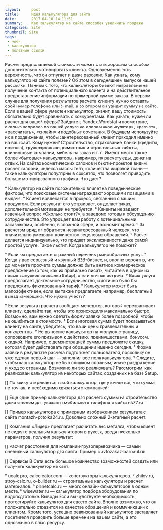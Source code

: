 ```yaml
---
layout:     post
title:      Идея калькулятора для сайта
date:       2017-04-10 14:11:51
summary:    Как калькулятор на сайте способен увеличить продажи
categories: Site
thumbnail: Site
tags:
 - идеи
 - калькулятор
 - полезные ссылки
---
```


Расчет предполагаемой стоимости может стать хорошим способом дополнительно мотивировать клиента. Одновременно есть вероятность, что он отпугнет и даже разозлит. Как узнать, кому калькулятор на сайте полезен? Об этом в сегодняшнем выпуске нашей рассылки.
Начнем с того, что калькуляторы бывают направлены на получение контакта от потенциального клиента и на действительное предоставление информации по примерной сумме заказа. В первом случае для получения результатов расчета клиенту нужно оставить свой номер телефона или e-mail, а во втором он увидит сумму на сайте.
Если в вашей сфере уместен калькулятор, значит, вашу стоимость обязательно будут сравнивать с конкурентами. Как узнать, нужен ли расчет для вашей сферы? Зайдите в Yandex.Wordstat и посмотрите, сколько запросов по вашей услуге со словам «калькулятор», «расчет», «рассчитать», «онлайн» и подобные сочетания. В будущем используйте их в продвижении, чтобы заинтересованный клиент приходил именно на ваш сайт.
Кому нужен?
Строительство, страхование, банки (кредиты, ипотеки), грузоперевозки, ремонтные и строительные работы, клининговые компании, мебель на заказ и т. п. Имеют место также более «бытовые» калькуляторы, например, по расчету еды, денег на отдых. На сайтах косметических салонов и бьюти-проектов видим расчет калорий, индекса массы тела, количества жировой ткани — такие калькуляторы популярны в соцсетях, что позволяет приводить больше мотивированного трафика.
Что дает?

°	Калькулятор на сайте положительно влияет на поведенческие факторы, что поисковые системы награждают хорошими позициями в выдаче.
°	Клиент вовлекается в процесс, связанный с вашим продуктом. Если результат его устраивает, он делает заказ, дополнительной мотивации не требуется.
°	Клиенты не задают извечный вопрос «Сколько стоит?», а заведомо готовы к обсуждению сотрудничества. Это упрощает вам работу с потенциальными заказчиками, особенно, в сложной сфере, и экономит время.
°	За расчетом вряд ли обратится незаинтересованный человек, что значительно уменьшит количество нецелевых обращений.
°	Расчет делается индивидуально, что придает эксклюзивности даже самой простой услуге. Такое льстит.
Когда калькулятор не поможет?

°	Если вы предлагаете огромный перечень разнообразных услуг.
°	Когда у вас серьезный и крупный B2B-бизнес, и, вполне вероятно, что до момента просчета суммы должно быть внятное коммерческое предложение (о том, как их правильно писать, читайте в в одном из новых выпусков рассылки Setup), а то и личная встреча.
°	Ваша услуга предполагает длительное сотрудничество, и логично было бы предложить фиксированный тариф.
°	Калькулятор может быть малоэффективен, если вы также предлагаете, например, бесплатный выезд замерщика.
Что нужно учесть?

°	Если результат расчета сообщает менеджер, который перезванивает клиенту, сделайте так, чтобы это происходило максимально быстро. Возможно, вам нужно сделать форму заявки более подробной, чтобы не ошибиться в стоимости.
°	Если итоговая сумма будет показываться клиенту на сайте, убедитесь, что ваши цены привлекательны и конкурентны.
°	Не выносите калькулятор на «голую» страницу, сопроводите его призывом к действию, преимуществами, бонусом, скидкой. Например, с демонстрацией суммы предложите скидку, которая будет действовать при обращении именно сегодня.
°	Форма заявки в результате расчета подтолкнет пользователя, поскольку он уже сделал первый шаг — заполнил все поля калькулятора.
°	Следите, чтобы ваш калькулятор не был слишком сложным, иначе раздражение и уход со страницы.
Возможно ли это реализовать?
Рассмотрим, как реализован калькулятор на некоторых сайтах, созданных на базе Setup.

[]
По клику открывается такой калькулятор, где уточняется, что сумма не точная, и необходимо связаться с компанией:

[]
Еще один пример калькулятора для расчета суммы на строительство дома с полем для указания мобильного телефона с сайта nk77.ru

[]
Пример калькулятора с примерным изображением результата с сайта montazh-potolka24.ru. Довольно сложный 2-этапный расчет:

[]
Компания «Лидер» предлагает расчитать вес металла, чтобы клиент не сидел с реальным калькулятором в руке, а, введя несколько параметров, получил результат:

[]
Расчет расстояния для компании-грузоперевозчика — самый очевидный калькулятор для сайта. Пример с avtozakaz-barnaul.ru:

[]
Сервисы
В Сети есть большое количество возможностей создать или получить калькулятор на сайт: 

°	ucalc.pro, calccreator.com — конструкторы калькуляторов.
°	zhitov.ru, stroy-calc.ru, o-builder.ru — строительные калькуляторы и расчет материалов.
°	planetcalc.ru — много онлайн-калькуляторов в одном месте.
°	wisewater.ru — калькулятор подбора оборудования по водоподготовке.
Выводы
Если вы чувствуете необходимость, протестируйте калькулятор для своего сайта. Вполне возможно, что он положительно отразится на качестве обращений и коммуникации с клиентом. Кроме того, успешно реализованный калькулятор заставляет посетителя проводить больше времени на вашем сайте, а это однозначно в плюс ресурсу.